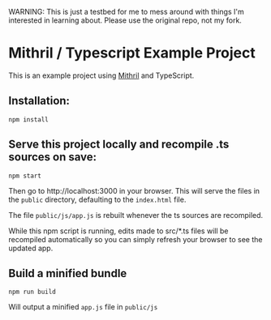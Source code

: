 WARNING: This is just a testbed for me to mess around with things I'm interested in learning about. Please use the original repo, not my fork.

# Mithril / Typescript Example Project

This is an example project using [Mithril](https://mithril.js.org/) and TypeScript.

## Installation:

    npm install

## Serve this project locally and recompile .ts sources on save:

    npm start

Then go to http://localhost:3000 in your browser. This will serve the files in the `public` directory, defaulting to the `index.html` file.

The file `public/js/app.js` is rebuilt whenever the ts sources are recompiled.

While this npm script is running, edits made to src/*.ts files will be recompiled automatically so you can simply refresh your browser to see the updated app.

## Build a minified bundle

    npm run build

Will output a minified `app.js` file in `public/js`

